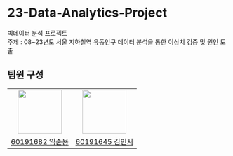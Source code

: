 # 23-Data-Analytics-Project
빅데이터 분석 프로젝트<br>
주제 : 08~23년도 서울 지하철역 유동인구 데이터 분석을 통한 이상치 검증 및 원인 도출 <br>

## 팀원 구성
<center>
<table  width="100%">
  <tr>
    <td  align="center">
      <img  src="https://avatars.githubusercontent.com/u/103747580?v=4"  width="100px;"  alt=""/>
    </td>
    <td  align="center">
      <img  src="https://avatars.githubusercontent.com/u/101965138?v=4"  width="100px;"  alt=""/>
    </td>
  </tr>
  <tr>
    <td align="center">
        <a href="https://github.com/wambatcodeeee">
            <div>60191682 임준용</div>
        </a>
    </td>
    <td align="center">
        <a href="https://github.com/kingmingseo">
            <div>60191645 김민서</div>

